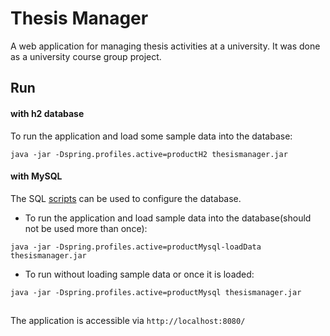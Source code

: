 # Thesis Manager
A web application for managing thesis activities at a university.
It was done as a university course group project.

## Run
#### with h2 database
To run the application and load some sample data into the database:
```
java -jar -Dspring.profiles.active=productH2 thesismanager.jar
```

#### with MySQL
The SQL [scripts](./thesismanager/src/main/scripts) can be used to configure the database.

- To run the application and load sample data into the database(should not be used more than once):
```
java -jar -Dspring.profiles.active=productMysql-loadData thesismanager.jar
```

- To run without loading sample data or once it is loaded:
```
java -jar -Dspring.profiles.active=productMysql thesismanager.jar
```
##
The application is accessible via `http://localhost:8080/`
